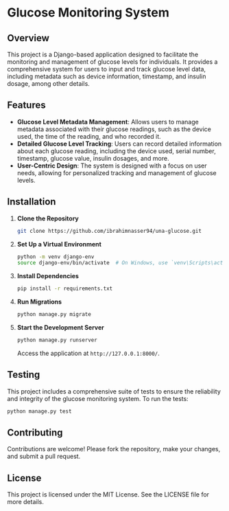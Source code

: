 # Glucose Monitoring System

## Overview

This project is a Django-based application designed to facilitate the monitoring and management of glucose levels for individuals. It provides a comprehensive system for users to input and track glucose level data, including metadata such as device information, timestamp, and insulin dosage, among other details.

## Features

- **Glucose Level Metadata Management**: Allows users to manage metadata associated with their glucose readings, such as the device used, the time of the reading, and who recorded it.
- **Detailed Glucose Level Tracking**: Users can record detailed information about each glucose reading, including the device used, serial number, timestamp, glucose value, insulin dosages, and more.
- **User-Centric Design**: The system is designed with a focus on user needs, allowing for personalized tracking and management of glucose levels.

## Installation

1. **Clone the Repository**

   ```sh
   git clone https://github.com/ibrahimnasser94/una-glucose.git
   ```

2. **Set Up a Virtual Environment**

   ```sh
   python -m venv django-env
   source django-env/bin/activate  # On Windows, use `venv\Scripts\activate`
   ```

3. **Install Dependencies**

   ```sh
   pip install -r requirements.txt
   ```

4. **Run Migrations**

   ```sh
   python manage.py migrate
   ```

5. **Start the Development Server**

   ```sh
   python manage.py runserver
   ```

   Access the application at `http://127.0.0.1:8000/`.

## Testing

This project includes a comprehensive suite of tests to ensure the reliability and integrity of the glucose monitoring system. To run the tests:

```sh
python manage.py test
```

## Contributing

Contributions are welcome! Please fork the repository, make your changes, and submit a pull request.

## License

This project is licensed under the MIT License. See the LICENSE file for more details.